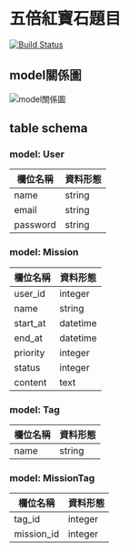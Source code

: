 # 五倍紅寶石題目

[![Build Status](https://travis-ci.org/cellvinchung/interview-5xruby.svg?branch=topic)](https://travis-ci.org/cellvinchung/interview-5xruby)

## model關係圖

![model關係圖](https://i.imgur.com/A1kIvJz.jpg)

## table schema

### model: User

|欄位名稱|資料形態|
|--|--|
|name|string|
|email|string|
|password|string|

### model: Mission

|欄位名稱|資料形態|
|--|--|
|user_id|integer|
|name|string|
|start_at|datetime|
|end_at|datetime|
|priority|integer|
|status|integer|
|content|text|

### model: Tag

|欄位名稱|資料形態|
|--|--|
|name|string|

### model: MissionTag

|欄位名稱|資料形態|
|--|--|
|tag_id|integer|
|mission_id|integer|
